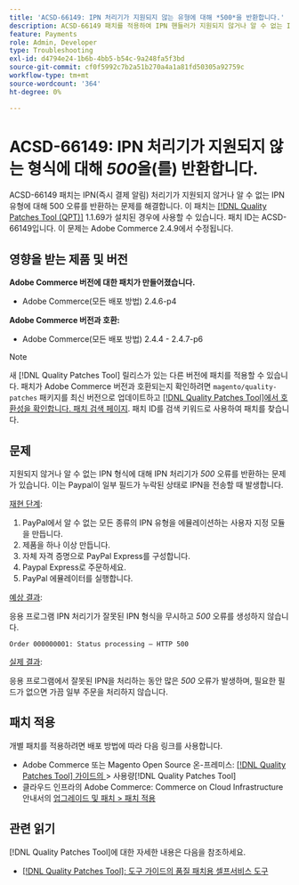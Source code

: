 ```yaml
---
title: 'ACSD-66149: IPN 처리기가 지원되지 않는 유형에 대해 *500*을 반환합니다.'
description: ACSD-66149 패치를 적용하여 IPN 핸들러가 지원되지 않거나 알 수 없는 IPN 유형을 무시하지 않아 문제가 기록되지 않고 프로세스가 중단되며 500 오류가 반환되는 Adobe Commerce 문제를 해결합니다.
feature: Payments
role: Admin, Developer
type: Troubleshooting
exl-id: d4794e24-1b6b-4bb5-b54c-9a248fa5f3bd
source-git-commit: cf0f5992c7b2a51b270a4a1a81fd50305a92759c
workflow-type: tm+mt
source-wordcount: '364'
ht-degree: 0%

---
```


# ACSD-66149: IPN 처리기가 지원되지 않는 형식에 대해 *500*&#x200B;을(를) 반환합니다.

ACSD-66149 패치는 IPN(즉시 결제 알림) 처리기가 지원되지 않거나 알 수 없는 IPN 유형에 대해 500 오류를 반환하는 문제를 해결합니다. 이 패치는 [[!DNL Quality Patches Tool (QPT)]](/help/tools/quality-patches-tool/quality-patches-tool-to-self-serve-quality-patches.md) 1.1.69가 설치된 경우에 사용할 수 있습니다. 패치 ID는 ACSD-66149입니다. 이 문제는 Adobe Commerce 2.4.9에서 수정됩니다.

## 영향을 받는 제품 및 버전

**Adobe Commerce 버전에 대한 패치가 만들어졌습니다.**

* Adobe Commerce(모든 배포 방법) 2.4.6-p4

**Adobe Commerce 버전과 호환:**

* Adobe Commerce(모든 배포 방법) 2.4.4 - 2.4.7-p6

>[!NOTE]
>
>새 [!DNL Quality Patches Tool] 릴리스가 있는 다른 버전에 패치를 적용할 수 있습니다. 패치가 Adobe Commerce 버전과 호환되는지 확인하려면 `magento/quality-patches` 패키지를 최신 버전으로 업데이트하고 [[!DNL Quality Patches Tool]에서 호환성을 확인합니다. 패치 검색 페이지](https://experienceleague.adobe.com/tools/commerce-quality-patches/index.html). 패치 ID를 검색 키워드로 사용하여 패치를 찾습니다.

## 문제

지원되지 않거나 알 수 없는 IPN 형식에 대해 IPN 처리기가 *500* 오류를 반환하는 문제가 있습니다. 이는 Paypal이 일부 필드가 누락된 상태로 IPN을 전송할 때 발생합니다.

<u>재현 단계</u>:

1. PayPal에서 알 수 없는 모든 종류의 IPN 유형을 에뮬레이션하는 사용자 지정 모듈을 만듭니다.
1. 제품을 하나 이상 만듭니다.
1. 자체 자격 증명으로 PayPal Express를 구성합니다.
1. Paypal Express로 주문하세요.
1. PayPal 에뮬레이터를 실행합니다.

<u>예상 결과</u>:

응용 프로그램 IPN 처리기가 잘못된 IPN 형식을 무시하고 *500* 오류를 생성하지 않습니다.

```Order 000000001: Status processing — HTTP 500```

<u>실제 결과</u>:

응용 프로그램에서 잘못된 IPN을 처리하는 동안 많은 *500* 오류가 발생하며, 필요한 필드가 없으면 가끔 일부 주문을 처리하지 않습니다.

## 패치 적용

개별 패치를 적용하려면 배포 방법에 따라 다음 링크를 사용합니다.

* Adobe Commerce 또는 Magento Open Source 온-프레미스: [[!DNL Quality Patches Tool]  가이드의 ](/help/tools/quality-patches-tool/usage.md)> 사용량[!DNL Quality Patches Tool]
* 클라우드 인프라의 Adobe Commerce: Commerce on Cloud Infrastructure 안내서의 [업그레이드 및 패치 > 패치 적용](https://experienceleague.adobe.com/docs/commerce-cloud-service/user-guide/develop/upgrade/apply-patches.html)

## 관련 읽기

[!DNL Quality Patches Tool]에 대한 자세한 내용은 다음을 참조하세요.

* [[!DNL Quality Patches Tool]: 도구 가이드의 품질 패치용 셀프서비스 도구](/help/tools/quality-patches-tool/quality-patches-tool-to-self-serve-quality-patches.md)
